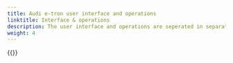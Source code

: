 ```yaml
---
title: Audi e-tron user interface and operations
linktitle: Interface & operations
description: The user interface and operations are seperated in separate areas in the Audi e-tron.
weight: 4
---
```



{{<children description="true" />}}
